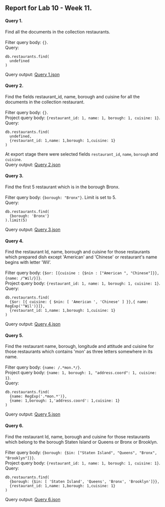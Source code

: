 ## Report for Lab 10 - Week 11.

#### Query 1.
Find all the documents in the collection restaurants. \
\
Filter query body: `{}`. \
Query: 
```
db.restaurants.find(
  undefined
)
```
Query output: [Query 1.json](outputs/query1.json)

#### Query 2.
Find the fields restaurant_id, name, borough and cuisine for all the documents in
the collection restaurant. \
\
Filter query body: `{}`. \
Project query body: `{restaurant_id: 1, name: 1, borough: 1, cuisine: 1}`. \
Query: 
```
db.restaurants.find(
  undefined,
  {restaurant_id: 1,name: 1,borough: 1,cuisine: 1}
)
```
At export stage there were selected fields `restaurant_id`, `name`, `borough` and `cuisine`. \
Query output: [Query 2.json](outputs/query2.json)

#### Query 3.
Find the first 5 restaurant which is in the borough Bronx. \
\
Filter query body: `{borough: "Bronx"}`. Limit is set to 5. \
Query: 
```
db.restaurants.find(
  {borough: 'Bronx'}
).limit(5)
```
Query output: [Query 3.json](outputs/query3.json)

#### Query 4.
Find the restaurant Id, name, borough and cuisine for those restaurants which
prepared dish except 'American' and 'Chinese' or restaurant's name begins with
letter 'Wil’. \
\
Filter query body: `{$or: [{cuisine : {$nin : ["American ", "Chinese"]}}, {name: /^Wil/}]}`. \
Project query body: `{restaurant_id: 1, name: 1, borough: 1, cuisine: 1}`. \
Query: 
```
db.restaurants.find(
  {$or: [{ cuisine: { $nin: [ 'American ', 'Chinese' ] }},{ name: RegExp('^Wil')}]},
  {restaurant_id: 1,name: 1,borough: 1,cuisine: 1}
)
```
Query output: [Query 4.json](outputs/query4.json)

#### Query 5.
Find the restaurant name, borough, longitude and attitude and cuisine for those
restaurants which contains 'mon' as three letters somewhere in its name.  \
\
Filter query body: `{name: /.*mon.*/}`. \
Project query body: `{name: 1, borough: 1, "address.coord": 1, cuisine: 1}`. \
Query: 
```
db.restaurants.find(
  {name: RegExp('.*mon.*')},
  {name: 1,borough: 1,'address.coord': 1,cuisine: 1}
)
```
Query output: [Query 5.json](outputs/query5.json)

#### Query 6.
Find the restaurant Id, name, borough and cuisine for those restaurants which
belong to the borough Staten Island or Queens or Bronx or Brooklyn.  \
\
Filter query body: `{borough: {$in: ["Staten Island", "Queens", "Bronx", "Brooklyn"]}}`. \
Project query body: `{restaurant_id: 1, name: 1, borough: 1, cuisine: 1}`. \
Query: 
```
db.restaurants.find(
  {borough: {$in: [ 'Staten Island', 'Queens', 'Bronx', 'Brooklyn']}},
  {restaurant_id: 1,name: 1,borough: 1,cuisine: 1}
)
```
Query output: [Query 6.json](outputs/query6.json)